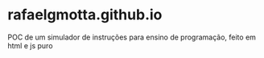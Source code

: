 # rafaelgmotta.github.io
POC de um simulador de instruções para ensino de programação, feito em html e js puro
